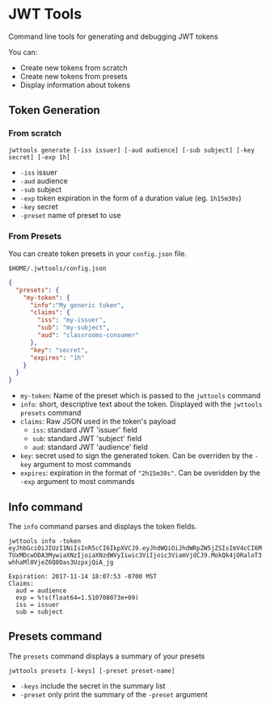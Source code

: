 # JWT Tools

Command line tools for generating and debugging JWT tokens

You can:

* Create new tokens from scratch
* Create new tokens from presets
* Display information about tokens

## Token Generation

### From scratch

`jwttools generate [-iss issuer] [-aud audience] [-sub subject] [-key secret] [-exp 1h]`

* `-iss` issuer
* `-aud` audience
* `-sub` subject
* `-exp` token expiration in the form of a duration value (eg. `1h15m30s`)
* `-key` secret
* `-preset` name of preset to use

### From Presets

You can create token presets in your `config.json` file.

`$HOME/.jwttools/config.json`

```json
{
  "presets": {
    "my-token": {
      "info":"My generic token",
      "claims": {
        "iss": "my-issuer",
        "sub": "my-subject",
        "aud": "classrooms-consumer"
      },
      "key": "secret",
      "expires": "1h"
    }
  }
}
```

* `my-token`: Name of the preset which is passed to the `jwttools` command
* `info`: short, descriptive text about the token. Displayed with the `jwttools presets` command
* `claims`: Raw JSON used in the token's payload
	* `iss`: standard JWT 'issuer' field
	* `sub`: standard JWT 'subject' field
	* `aud`: standard JWT 'audience' field
* `key`: secret used to sign the generated token. Can be overriden by the `-key` argument to most commands
* `expires`: expiration in the format of `"2h15m30s"`. Can be overidden by the `-exp` argument to most commands

## Info command

The `info` command parses and displays the token fields.

`jwttools info -token eyJhbGciOiJIUzI1NiIsInR5cCI6IkpXVCJ9.eyJhdWQiOiJhdWRpZW5jZSIsImV4cCI6MTUxMDcwODA3MywiaXNzIjoiaXNzdWVyIiwic3ViIjoic3ViamVjdCJ9.MokQk4jORaloT3whhaMl0VjeZ6Q8Oas3UzpxjQiA_jg`

```
Expiration: 2017-11-14 18:07:53 -0700 MST
Claims:
  aud = audience
  exp = %!s(float64=1.510708073e+09)
  iss = issuer
  sub = subject
```


## Presets command

The `presets` command displays a summary of your presets

`jwttools presets [-keys] [-preset preset-name]`

* `-keys` include the secret in the summary list
* `-preset` only print the summary of the `-preset` argument